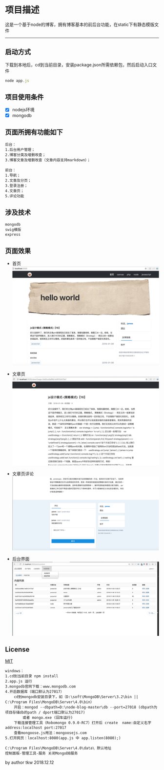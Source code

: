 项目描述
===========================
这是一个基于node的博客，拥有博客基本的前后台功能，在static下有静态模版文件

****
## 启动方式
下载到本地后，cd到当前目录，安装package.json所需依赖包，然后启动入口文件
```javascript
node app.js
```

## 项目使用条件
- [x] nodejs环境
- [x] mongodb

## 页面所拥有功能如下
```
后台：
1.后台用户管理；
2.博客分类及增删改查；
3.博客文章及增删改查（文章内容支持markdown）；

前台：
1.导航；
2.文章及分页；
3.登录注册；
4.文章页；
5.评论功能

```

## 涉及技术
```
mongodb
swig模版
express

```

## 页面效果

* 首页
![首页](./static/README_img/WechatIMG5212.jpeg)

* 文章页
![文章页](./static/README_img/WechatIMG5213.jpeg)

* 文章页评论
![文章页评论](./static/README_img/WechatIMG5214.jpeg)

* 后台界面
![后台界面](./static/README_img/WechatIMG5215.jpeg)


## License
[MIT](/LICENSE)


```
windows：
1.cd到当前目录 npm install
2.app.js 运行
3.mongodb官网下载：www.mongodb.com
4.开启数据库（端口默认为27017）
    cd到mongodb安装目录下，如（D:\soft\MongoDB\Server\3.2\bin || C:\Program Files\MongoDB\Server\4.0\bin）
    开启：mongod --dbpath=D:\node-blog-master\db --port=27018 (dbpath为项目存储db的path / dport端口默认为27017)
        或者 mongo.exe (回车运行)
    下载连接管理工具（Robomongo 0.9.0-RC7）打开后 create  name:自定义名字 address:localhost port:27017
    查看mongoose.js用法：mongoosejs.com
5.打开网页：localhost:8080(app.js 中 app.listen(8080);)

C:\Program Files\MongoDB\Server\4.0\data\ 默认地址
控制面板-管理工具-服务 关闭MongoDB服务
```

by author tkw
2018.12.12